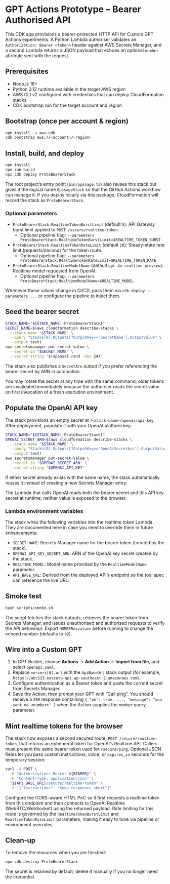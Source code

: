 # GPT Actions Prototype – Bearer Authorised API

This CDK app provisions a bearer-protected HTTP API for Custom GPT Actions experiments. A Python Lambda authoriser validates an `Authorization: Bearer <token>` header against AWS Secrets Manager, and a second Lambda returns a JSON payload that echoes an optional `number` attribute sent with the request.

## Prerequisites

- Node.js 18+
- Python 3.12 runtime available in the target AWS region
- AWS CLI v2 configured with credentials that can deploy CloudFormation stacks
- CDK bootstrap run for the target account and region

## Bootstrap (once per account & region)

```bash
npm install -g aws-cdk
cdk bootstrap aws://<account>/<region>
```

## Install, build, and deploy

```bash
npm install
npm run build
npx cdk deploy ProtoBearerStack
```

The root project’s entry point (`bin/opssage.ts`) also reuses this stack but gives it the logical name `OpssageStack` so that the GitHub Actions workflow can manage it. If you deploy locally via this package, CloudFormation will record the stack as `ProtoBearerStack`.

### Optional parameters

- `ProtoBearerStack:RealtimeTokenBurstLimit` (default `5`): API Gateway burst limit applied to `POST /secure/realtime-token`.  
  - Optional pipeline flag: `--parameters ProtoBearerStack:RealtimeTokenBurstLimit=$REALTIME_TOKEN_BURST`
- `ProtoBearerStack:RealtimeTokenRateLimit` (default `10`): Steady-state rate limit (requests/second) for the token route.  
  - Optional pipeline flag: `--parameters ProtoBearerStack:RealtimeTokenRateLimit=$REALTIME_TOKEN_RATE`
- `ProtoBearerStack:RealtimeModelName` (default `gpt-4o-realtime-preview`): Realtime model requested from OpenAI.  
  - Optional pipeline flag: `--parameters ProtoBearerStack:RealtimeModelName=$REALTIME_MODEL`

Whenever these values change in CI/CD, pass them via `cdk deploy --parameters ...` or configure the pipeline to inject them.

## Seed the bearer secret

```bash
STACK_NAME="${STACK_NAME:-ProtoBearerStack}"
SECRET_NAME=$(aws cloudformation describe-stacks \
  --stack-name "$STACK_NAME" \
  --query "Stacks[0].Outputs[?OutputKey=='SecretName'].OutputValue" \
  --output text)
aws secretsmanager put-secret-value \
  --secret-id "$SECRET_NAME" \
  --secret-string "$(openssl rand -hex 24)"
```

The stack also publishes a `SecretArn` output if you prefer referencing the bearer secret by ARN in automation.

You may rotate the secret at any time with the same command; older tokens are invalidated immediately because the authoriser reads the secret value on first invocation of a fresh execution environment.

## Populate the OpenAI API key

The stack provisions an empty secret at `/<stack-name>/openai/api-key`. After deployment, populate it with your OpenAI platform key:

```bash
STACK_NAME="${STACK_NAME:-ProtoBearerStack}"
OPENAI_SECRET_ARN=$(aws cloudformation describe-stacks \
  --stack-name "$STACK_NAME" \
  --query "Stacks[0].Outputs[?OutputKey=='OpenAiSecretArn'].OutputValue" \
  --output text)
aws secretsmanager put-secret-value \
  --secret-id "$OPENAI_SECRET_ARN" \
  --secret-string "$OPENAI_API_KEY"
```

If either secret already exists with the same name, the stack automatically reuses it instead of creating a new Secrets Manager entry.

The Lambda that calls OpenAI reads both the bearer secret and this API key secret at runtime; neither value is exposed to the browser.

### Lambda environment variables

The stack wires the following variables into the realtime token Lambda. They are documented here in case you need to override them in future enhancements:

- `SECRET_NAME`: Secrets Manager name for the bearer token (created by the stack).
- `OPENAI_API_KEY_SECRET_ARN`: ARN of the OpenAI key secret created by the stack.
- `REALTIME_MODEL`: Model name provided by the `RealtimeModelName` parameter.
- `API_BASE_URL`: Derived from the deployed API’s endpoint so the tool spec can reference the live URL.

## Smoke test

```bash
bash scripts/smoke.sh
```

The script fetches the stack outputs, retrieves the bearer token from Secrets Manager, and issues unauthorised and authorised requests to verify the API behaviour. Export `NUMBER=<value>` before running to change the echoed number (defaults to `42`).

## Wire into a Custom GPT

1. In GPT Builder, choose **Actions** → **Add Action** → **Import from file**, and select `openapi.yaml`.
2. Replace `servers[0].url` with the `ApiBaseUrl` stack output (for example, `https://abc123.execute-api.ap-southeast-2.amazonaws.com`).
3. Configure authentication as a Bearer token and paste the current secret from Secrets Manager.
4. Save the Action, then prompt your GPT with “Call ping”. You should receive a `200` response containing `{ "ok": true, ..., "message": "you sent me <number>" }` when the Action supplies the `number` query parameter.

## Mint realtime tokens for the browser

The stack now exposes a second secured route, `POST /secure/realtime-token`, that returns an ephemeral token for OpenAI’s Realtime API. Callers must present the same bearer token used for `/secure/ping`. Optional JSON fields let you pass custom instructions, voice, or `expires_in` seconds for the temporary session:

```bash
curl -X POST \
  -H "Authorization: Bearer ${BEARER}" \
  -H "Content-Type: application/json" \
  "${API_BASE_URL}/secure/realtime-token" \
  -d '{"instructions": "Keep responses short"}'
```

Configure the CORS-aware HTML PoC so it first requests a realtime token from this endpoint and then connects to OpenAI Realtime (WebRTC/WebSocket) using the returned payload. Rate limiting for this route is governed by the `RealtimeTokenBurstLimit` and `RealtimeTokenRateLimit` parameters, making it easy to tune via pipeline or environment overrides.

## Clean-up

To remove the resources when you are finished:

```bash
npx cdk destroy ProtoBearerStack
```

The secret is retained by default; delete it manually if you no longer need the credential.
